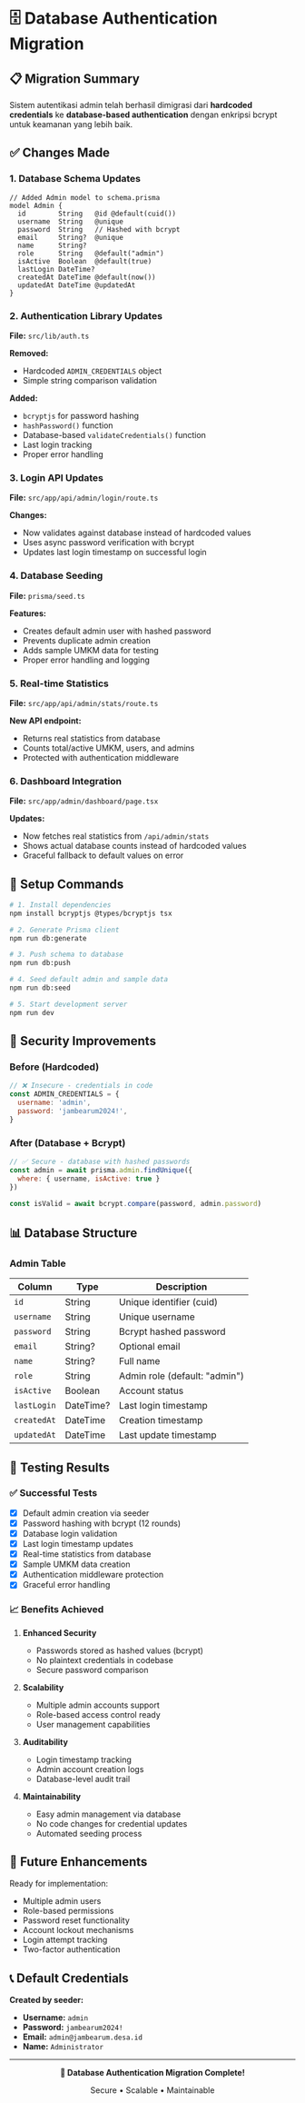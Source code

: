 # 🗄️ Database Authentication Migration

## 📋 Migration Summary

Sistem autentikasi admin telah berhasil dimigrasi dari **hardcoded credentials** ke **database-based authentication** dengan enkripsi bcrypt untuk keamanan yang lebih baik.

## ✅ Changes Made

### 1. Database Schema Updates
```prisma
// Added Admin model to schema.prisma
model Admin {
  id        String   @id @default(cuid())
  username  String   @unique
  password  String   // Hashed with bcrypt
  email     String?  @unique
  name      String?
  role      String   @default("admin")
  isActive  Boolean  @default(true)
  lastLogin DateTime?
  createdAt DateTime @default(now())
  updatedAt DateTime @updatedAt
}
```

### 2. Authentication Library Updates
**File:** `src/lib/auth.ts`

**Removed:**
- Hardcoded `ADMIN_CREDENTIALS` object
- Simple string comparison validation

**Added:**
- `bcryptjs` for password hashing
- `hashPassword()` function
- Database-based `validateCredentials()` function
- Last login tracking
- Proper error handling

### 3. Login API Updates
**File:** `src/app/api/admin/login/route.ts`

**Changes:**
- Now validates against database instead of hardcoded values
- Uses async password verification with bcrypt
- Updates last login timestamp on successful login

### 4. Database Seeding
**File:** `prisma/seed.ts`

**Features:**
- Creates default admin user with hashed password
- Prevents duplicate admin creation
- Adds sample UMKM data for testing
- Proper error handling and logging

### 5. Real-time Statistics
**File:** `src/app/api/admin/stats/route.ts`

**New API endpoint:**
- Returns real statistics from database
- Counts total/active UMKM, users, and admins
- Protected with authentication middleware

### 6. Dashboard Integration
**File:** `src/app/admin/dashboard/page.tsx`

**Updates:**
- Now fetches real statistics from `/api/admin/stats`
- Shows actual database counts instead of hardcoded values
- Graceful fallback to default values on error

## 🔧 Setup Commands

```bash
# 1. Install dependencies
npm install bcryptjs @types/bcryptjs tsx

# 2. Generate Prisma client
npm run db:generate

# 3. Push schema to database
npm run db:push

# 4. Seed default admin and sample data
npm run db:seed

# 5. Start development server
npm run dev
```

## 🔐 Security Improvements

### Before (Hardcoded)
```javascript
// ❌ Insecure - credentials in code
const ADMIN_CREDENTIALS = {
  username: 'admin',
  password: 'jambearum2024!',
}
```

### After (Database + Bcrypt)
```javascript
// ✅ Secure - database with hashed passwords
const admin = await prisma.admin.findUnique({
  where: { username, isActive: true }
})

const isValid = await bcrypt.compare(password, admin.password)
```

## 📊 Database Structure

### Admin Table
| Column | Type | Description |
|--------|------|-------------|
| `id` | String | Unique identifier (cuid) |
| `username` | String | Unique username |
| `password` | String | Bcrypt hashed password |
| `email` | String? | Optional email |
| `name` | String? | Full name |
| `role` | String | Admin role (default: "admin") |
| `isActive` | Boolean | Account status |
| `lastLogin` | DateTime? | Last login timestamp |
| `createdAt` | DateTime | Creation timestamp |
| `updatedAt` | DateTime | Last update timestamp |

## 🧪 Testing Results

### ✅ Successful Tests
- [x] Default admin creation via seeder
- [x] Password hashing with bcrypt (12 rounds)
- [x] Database login validation
- [x] Last login timestamp updates
- [x] Real-time statistics from database
- [x] Sample UMKM data creation
- [x] Authentication middleware protection
- [x] Graceful error handling

### 📈 Benefits Achieved

1. **Enhanced Security**
   - Passwords stored as hashed values (bcrypt)
   - No plaintext credentials in codebase
   - Secure password comparison

2. **Scalability**
   - Multiple admin accounts support
   - Role-based access control ready
   - User management capabilities

3. **Auditability**
   - Login timestamp tracking
   - Admin account creation logs
   - Database-level audit trail

4. **Maintainability**
   - Easy admin management via database
   - No code changes for credential updates
   - Automated seeding process

## 🚀 Future Enhancements

Ready for implementation:
- Multiple admin users
- Role-based permissions
- Password reset functionality
- Account lockout mechanisms
- Login attempt tracking
- Two-factor authentication

## 📞 Default Credentials

**Created by seeder:**
- **Username:** `admin`
- **Password:** `jambearum2024!`
- **Email:** `admin@jambearum.desa.id`
- **Name:** `Administrator`

---

<div align="center">
<p><strong>🎉 Database Authentication Migration Complete!</strong></p>
<p>Secure • Scalable • Maintainable</p>
</div> 